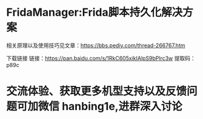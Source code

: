 # FridaManager:Frida脚本持久化解决方案
相关原理以及使用技巧见文章：https://bbs.pediy.com/thread-266767.htm


下载链接
链接：https://pan.baidu.com/s/1RkC605xikIAlpS9bPlrc3w
提取码：p89c


# 交流体验、获取更多机型支持以及反馈问题可加微信 hanbing1e,进群深入讨论


